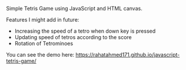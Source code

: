 Simple Tetris Game using JavaScript and HTML canvas.

Features I might add in future:
- Increasing the speed of a tetro when down key is pressed
- Updating speed of tetros according to the score
- Rotation of Tetrominoes

You can see the demo here: https://rahatahmed171.github.io/javascript-tetris-game/
